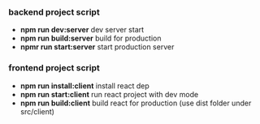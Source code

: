 ### backend project script
- **npm run dev:server** dev server start
- **npm run build:server** build for production
- **npmr run start:server** start production server

### frontend project script
- **npm run install:client** install react dep
- **npm run start:client** run react project with dev mode
- **npm run build:client** build react for production (use dist folder under src/client)
